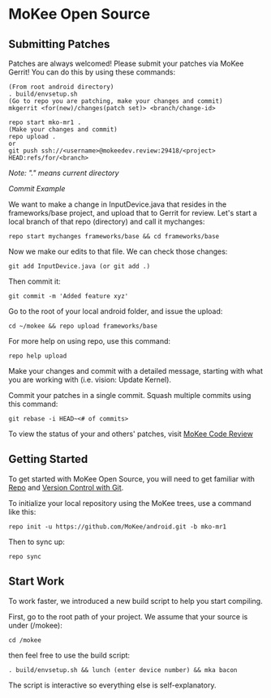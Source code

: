 MoKee Open Source
===========

Submitting Patches
------------------
Patches are always welcomed!  Please submit your patches via MoKee Gerrit! You can do this by using these commands:

    (From root android directory)
    . build/envsetup.sh
    (Go to repo you are patching, make your changes and commit)
    mkgerrit <for(new)/changes(patch set)> <branch/change-id>

    repo start mko-mr1 .
    (Make your changes and commit)
    repo upload .
    or
    git push ssh://<username>@mokeedev.review:29418/<project> HEAD:refs/for/<branch>

*Note: "." means current directory*

*Commit Example*

We want to make a change in InputDevice.java that resides in the frameworks/base project, and upload that to Gerrit for review. Let's start a local branch of that repo (directory) and call it mychanges:

    repo start mychanges frameworks/base && cd frameworks/base

Now we make our edits to that file. We can check those changes:

    git add InputDevice.java (or git add .)

Then commit it:

    git commit -m 'Added feature xyz'

Go to the root of your local android folder, and issue the upload:

    cd ~/mokee && repo upload frameworks/base

For more help on using repo, use this command:

    repo help upload

Make your changes and commit with a detailed message, starting with what you are working with (i.e. vision: Update Kernel).

Commit your patches in a single commit. Squash multiple commits using this command:

    git rebase -i HEAD~<# of commits>

To view the status of your and others' patches, visit [MoKee Code Review](https://mokeedev.review/)


Getting Started
---------------

To get started with MoKee Open Source, you will need to get
familiar with [Repo](https://source.android.com/source/using-repo.html) and [Version Control with Git](https://source.android.com/source/version-control.html).

To initialize your local repository using the MoKee trees, use a command like this:

    repo init -u https://github.com/MoKee/android.git -b mko-mr1

Then to sync up:

    repo sync

Start Work
----------

To work faster, we introduced a new build script to help you start compiling.

First, go to the root path of your project. We assume that your source is under
(/mokee):

    cd /mokee

then feel free to use the build script:

    . build/envsetup.sh && lunch (enter device number) && mka bacon

The script is interactive so everything else is self-explanatory.
